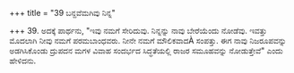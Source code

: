 +++
title = "39 ಬನ್ದವೆಮಗಿವು ನಿನ್ನ"

+++
39. ಅದಕ್ಕೆ ಪಾರ್ಥನು, "ಇವು ನಮಗೆ ಸೇರಿದುವು. ನಿನ್ನನ್ನು ನಾವು ಬೇರೆಯೆಂದು ನೋಡೆವು. ಇವತ್ತು ಮೊದಲಾಗಿ ನೀವು ನಮಗೆ ಪರಮಬಾಂಧವರು. ನೀನೇ ನಮಗೆ ಮೌಲಿಕವಾದÀ ಸಂಪತ್ತು. ಈಗ ನಾವು ನಿಜರೂಪವನ್ನು ಅಡಗಿಸಿಕೊಂಡು ದ್ರುಪದನ ಮಗಳ ವಿವಾಹ ಸಂದರ್ಭದ ಸಿದ್ಧತೆಯಲ್ಲಿ ರಾಜರ ಸಮೂಹವನ್ನು ನೋಡುತ್ತೇವೆ" ಎಂದು ಹೇಳಿದನು.